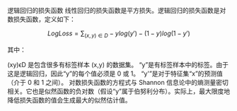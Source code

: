 
逻辑回归的损失函数
线性回归的损失函数是平方损失。逻辑回归的损失函数是对数损失函数，定义如下：


  $$ Log Loss = \sum_{(x,y)\in D} -ylog(y') - (1 - y)log(1 - y') $$


其中：

(xy)ϵD 是包含很多有标签样本 (x,y) 的数据集。
“y”是有标签样本中的标签。由于这是逻辑回归，因此“y”的每个值必须是 0 或 1。
“y'”是对于特征集“x”的预测值（介于 0 和 1 之间）。
对数损失函数的方程式与 Shannon 信息论中的熵测量密切相关。它也是似然函数的负对数（假设“y”属于伯努利分布）。实际上，最大限度地降低损失函数的值会生成最大的似然估计值。
